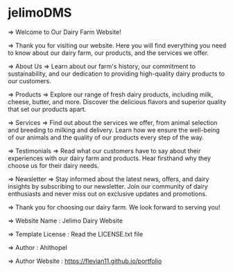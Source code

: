 # jelimoDMS
 =>  Welcome to Our Dairy Farm Website!

=>  Thank you for visiting our website. Here you will find everything you need to know about our dairy farm, our products, and the services we offer.

=>  About Us
=>  Learn about our farm's history, our commitment to sustainability, and our dedication to providing high-quality dairy products to our customers.

=>  Products
=>  Explore our range of fresh dairy products, including milk, cheese, butter, and more. Discover the delicious flavors and superior quality that set our products apart.

=>  Services
=>  Find out about the services we offer, from animal selection and breeding to milking and delivery. Learn how we ensure the well-being of our animals and the quality of our products every step of the way.

=>  Testimonials
=>  Read what our customers have to say about their experiences with our dairy farm and products. Hear firsthand why they choose us for their dairy needs.

=>  Newsletter
=>  Stay informed about the latest news, offers, and dairy insights by subscribing to our newsletter. Join our community of dairy enthusiasts and never miss out on exclusive updates and promotions.

=>  Thank you for choosing our dairy farm. We look forward to serving you!

=>  Website Name    : Jelimo Dairy Website 

=>  Template License : Read the LICENSE.txt file

=>  Author  : Ahithopel

=>  Author Website   : https://flevian11.github.io/portfolio
